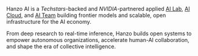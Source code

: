 Hanzo AI is a *Techstars*-backed and *NVIDIA*-partnered applied [AI Lab](mailto:research@hanzo.ai), [AI Cloud](https://hanzo.ai), and [AI Team](https://hanzo.team) building frontier models and scalable, open infrastructure for the AI economy.

From deep research to real-time inference, Hanzo builds open systems to empower autonomous organizations, accelerate human-AI collaboration, and shape the era of collective intelligence.
